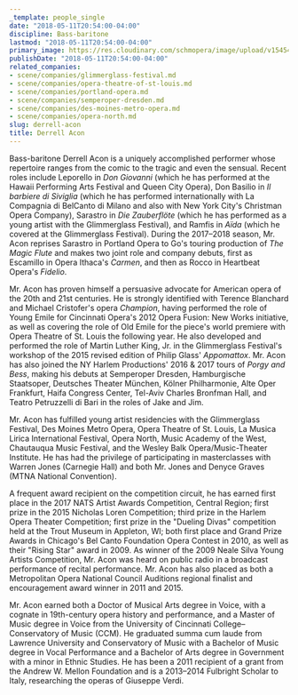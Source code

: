 ```yaml
---
_template: people_single
date: "2018-05-11T20:54:00-04:00"
discipline: Bass-baritone
lastmod: "2018-05-11T20:54:00-04:00"
primary_image: https://res.cloudinary.com/schmopera/image/upload/v1545409169/media/webhook-uploads/1526086391612/916938_4d1740926a734a4d93744412f5993a41~mv2_d_2400_2780_s_4_2.png.png
publishDate: "2018-05-11T20:54:00-04:00"
related_companies:
- scene/companies/glimmerglass-festival.md
- scene/companies/opera-theatre-of-st-louis.md
- scene/companies/portland-opera.md
- scene/companies/semperoper-dresden.md
- scene/companies/des-moines-metro-opera.md
- scene/companies/opera-north.md
slug: derrell-acon
title: Derrell Acon
---
```


Bass-baritone Derrell Acon is a uniquely accomplished performer whose repertoire ranges from the comic to the tragic and even the sensual. Recent roles include Leporello in *Don Giovanni* (which he has performed at the Hawaii Performing Arts Festival and Queen City Opera), Don Basilio in *Il barbiere di Siviglia* (which he has performed internationally with La Compagnia di BelCanto di Milano and also with New York City's Christman Opera Company), Sarastro in *Die Zauberflöte* (which he has performed as a young artist with the Glimmerglass Festival), and Ramfis in *Aïda* (which he covered at the Glimmerglass Festival). During the 2017–2018 season, Mr. Acon reprises Sarastro in Portland Opera to Go's touring production of *The Magic Flute* and makes two joint role and company debuts, first as Escamillo in Opera Ithaca's *Carmen*, and then as Rocco in Heartbeat Opera's *Fidelio*.

Mr. Acon has proven himself a persuasive advocate for American opera of the 20th and 21st centuries. He is strongly identified with Terence Blanchard and Michael Cristofer's opera *Champion*, having performed the role of Young Emile for Cincinnati Opera's 2012 Opera Fusion: New Works initiative, as well as covering the role of Old Emile for the piece's world premiere with Opera Theatre of St. Louis the following year. He also developed and performed the role of Martin Luther King, Jr. in the Glimmerglass Festival's workshop of the 2015 revised edition of Philip Glass' *Appomattox*. Mr. Acon has also joined the NY Harlem Productions' 2016 & 2017 tours of *Porgy and Bess*, making his debuts at Semperoper Dresden, Hamburgische Staatsoper, Deutsches Theater München, Kölner Philharmonie, Alte Oper Frankfurt, Haifa Congress Center, Tel-Aviv Charles Bronfman Hall, and Teatro Petruzzelli di Bari in the roles of Jake and Jim.

Mr. Acon has fulfilled young artist residencies with the Glimmerglass Festival, Des Moines Metro Opera, Opera Theatre of St. Louis, La Musica Lirica International Festival, Opera North, Music Academy of the West, Chautauqua Music Festival, and the Wesley Balk Opera/Music-Theater Institute. He has had the privilege of participating in masterclasses with Warren Jones (Carnegie Hall) and both Mr. Jones and Denyce Graves (MTNA National Convention).

A frequent award recipient on the competition circuit, he has earned first place in the 2017 NATS Artist Awards Competition, Central Region; first prize in the 2015 Nicholas Loren Competition; third prize in the Harlem Opera Theater Competition; first prize in the "Dueling Divas" competition held at the Trout Museum in Appleton, WI; both first place and Grand Prize Awards in Chicago's Bel Canto Foundation Opera Contest in 2010, as well as their "Rising Star" award in 2009. As winner of the 2009 Neale Silva Young Artists Competition, Mr. Acon was heard on public radio in a broadcast performance of recital performance. Mr. Acon has also placed as both a Metropolitan Opera National Council Auditions regional finalist and encouragement award winner in 2011 and 2015.

Mr. Acon earned both a Doctor of Musical Arts degree in Voice, with a cognate in 19th-century opera history and performance, and a Master of Music degree in Voice from the University of Cincinnati College–Conservatory of Music (CCM). He graduated summa cum laude from Lawrence University and Conservatory of Music with a Bachelor of Music degree in Vocal Performance and a Bachelor of Arts degree in Government with a minor in Ethnic Studies. He has been a 2011 recipient of a grant from the Andrew W. Mellon Foundation and is a 2013–2014 Fulbright Scholar to Italy, researching the operas of Giuseppe Verdi.
